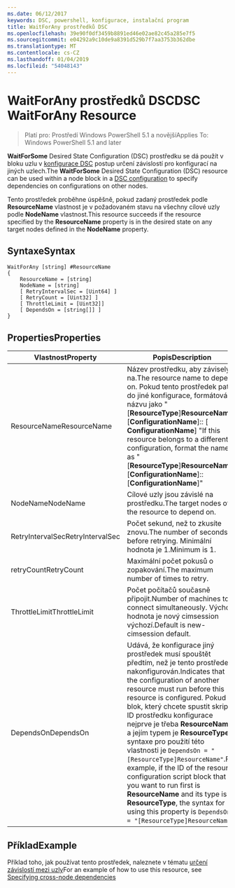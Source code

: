 ```yaml
---
ms.date: 06/12/2017
keywords: DSC, powershell, konfigurace, instalační program
title: WaitForAny prostředků DSC
ms.openlocfilehash: 39e90f0df3459b8891ed46e02ae82c45a285e7f5
ms.sourcegitcommit: e04292a9c10de9a8391d529b7f7aa3753b362dbe
ms.translationtype: MT
ms.contentlocale: cs-CZ
ms.lasthandoff: 01/04/2019
ms.locfileid: "54048143"
---
```

# <a name="dsc-waitforany-resource"></a><span data-ttu-id="514dd-103">WaitForAny prostředků DSC</span><span class="sxs-lookup"><span data-stu-id="514dd-103">DSC WaitForAny Resource</span></span>

> <span data-ttu-id="514dd-104">Platí pro: Prostředí Windows PowerShell 5.1 a novější</span><span class="sxs-lookup"><span data-stu-id="514dd-104">Applies To: Windows PowerShell 5.1 and later</span></span>

<span data-ttu-id="514dd-105">**WaitForSome** Desired State Configuration (DSC) prostředku se dá použít v bloku uzlu v [konfigurace DSC](../../../configurations/configurations.md) postup určení závislostí pro konfigurací na jiných uzlech.</span><span class="sxs-lookup"><span data-stu-id="514dd-105">The **WaitForSome** Desired State Configuration (DSC) resource can be used within a node block in a [DSC configuration](../../../configurations/configurations.md) to specify dependencies on configurations on other nodes.</span></span>

<span data-ttu-id="514dd-106">Tento prostředek proběhne úspěšně, pokud zadaný prostředek podle **ResourceName** vlastnost je v požadovaném stavu na všechny cílové uzly podle **NodeName** vlastnost.</span><span class="sxs-lookup"><span data-stu-id="514dd-106">This resource succeeds if the resource specified by the **ResourceName** property is in the desired state on any target nodes defined in the **NodeName** property.</span></span>


## <a name="syntax"></a><span data-ttu-id="514dd-107">Syntaxe</span><span class="sxs-lookup"><span data-stu-id="514dd-107">Syntax</span></span>

```
WaitForAny [string] #ResourceName
{
    ResourceName = [string]
    NodeName = [string]
    [ RetryIntervalSec = [Uint64] ]
    [ RetryCount = [Uint32] ]
    [ ThrottleLimit = [Uint32]]
    [ DependsOn = [string[]] ]
}
```

## <a name="properties"></a><span data-ttu-id="514dd-108">Properties</span><span class="sxs-lookup"><span data-stu-id="514dd-108">Properties</span></span>

|  <span data-ttu-id="514dd-109">Vlastnost</span><span class="sxs-lookup"><span data-stu-id="514dd-109">Property</span></span>  |  <span data-ttu-id="514dd-110">Popis</span><span class="sxs-lookup"><span data-stu-id="514dd-110">Description</span></span>   |
|---|---|
| <span data-ttu-id="514dd-111">ResourceName</span><span class="sxs-lookup"><span data-stu-id="514dd-111">ResourceName</span></span>| <span data-ttu-id="514dd-112">Název prostředku, aby závisely na.</span><span class="sxs-lookup"><span data-stu-id="514dd-112">The resource name to depend on.</span></span> <span data-ttu-id="514dd-113">Pokud tento prostředek patří do jiné konfigurace, formátování názvu jako "[__ResourceType__]__ResourceName__:: [__ConfigurationName__]:: [ __ConfigurationName__] "</span><span class="sxs-lookup"><span data-stu-id="514dd-113">If this resource belongs to a different configuration, format the name as "[__ResourceType__]__ResourceName__::[__ConfigurationName__]::[__ConfigurationName__]"</span></span>|
| <span data-ttu-id="514dd-114">NodeName</span><span class="sxs-lookup"><span data-stu-id="514dd-114">NodeName</span></span>| <span data-ttu-id="514dd-115">Cílové uzly jsou závislé na prostředku.</span><span class="sxs-lookup"><span data-stu-id="514dd-115">The target nodes of the resource to depend on.</span></span>|
| <span data-ttu-id="514dd-116">RetryIntervalSec</span><span class="sxs-lookup"><span data-stu-id="514dd-116">RetryIntervalSec</span></span>| <span data-ttu-id="514dd-117">Počet sekund, než to zkusíte znovu.</span><span class="sxs-lookup"><span data-stu-id="514dd-117">The number of seconds before retrying.</span></span> <span data-ttu-id="514dd-118">Minimální hodnota je 1.</span><span class="sxs-lookup"><span data-stu-id="514dd-118">Minimum is 1.</span></span>|
| <span data-ttu-id="514dd-119">retryCount</span><span class="sxs-lookup"><span data-stu-id="514dd-119">RetryCount</span></span>| <span data-ttu-id="514dd-120">Maximální počet pokusů o zopakování.</span><span class="sxs-lookup"><span data-stu-id="514dd-120">The maximum number of times to retry.</span></span>|
| <span data-ttu-id="514dd-121">ThrottleLimit</span><span class="sxs-lookup"><span data-stu-id="514dd-121">ThrottleLimit</span></span>| <span data-ttu-id="514dd-122">Počet počítačů současně připojit.</span><span class="sxs-lookup"><span data-stu-id="514dd-122">Number of machines to connect simultaneously.</span></span> <span data-ttu-id="514dd-123">Výchozí hodnota je nový cimsession výchozí.</span><span class="sxs-lookup"><span data-stu-id="514dd-123">Default is new-cimsession default.</span></span>|
| <span data-ttu-id="514dd-124">DependsOn</span><span class="sxs-lookup"><span data-stu-id="514dd-124">DependsOn</span></span> | <span data-ttu-id="514dd-125">Udává, že konfigurace jiný prostředek musí spouštět předtím, než je tento prostředek nakonfigurován.</span><span class="sxs-lookup"><span data-stu-id="514dd-125">Indicates that the configuration of another resource must run before this resource is configured.</span></span> <span data-ttu-id="514dd-126">Pokud blok, který chcete spustit skript ID prostředku konfigurace nejprve je třeba __ResourceName__ a jejím typem je __ResourceType__, syntaxe pro použití této vlastnosti je `DependsOn = "[ResourceType]ResourceName"`.</span><span class="sxs-lookup"><span data-stu-id="514dd-126">For example, if the ID of the resource configuration script block that you want to run first is __ResourceName__ and its type is __ResourceType__, the syntax for using this property is `DependsOn = "[ResourceType]ResourceName"`.</span></span>|

## <a name="example"></a><span data-ttu-id="514dd-127">Příklad</span><span class="sxs-lookup"><span data-stu-id="514dd-127">Example</span></span>

<span data-ttu-id="514dd-128">Příklad toho, jak používat tento prostředek, naleznete v tématu [určení závislostí mezi uzly](../../../configurations/crossNodeDependencies.md)</span><span class="sxs-lookup"><span data-stu-id="514dd-128">For an example of how to use this resource, see [Specifying cross-node dependencies](../../../configurations/crossNodeDependencies.md)</span></span>

